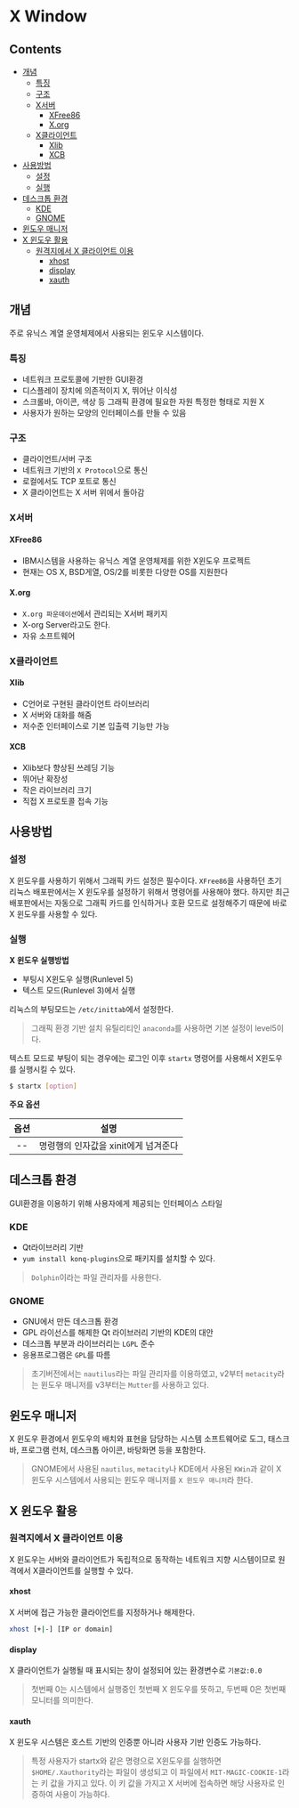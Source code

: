 X Window
===
Contents
---
- [개념](#개념)
  - [특징](#특징)
  - [구조](#구조)
  - [X서버](#x서버)
    - [XFree86](#xfree86)
    - [X.org](#x\.org)
  - [X클라이언트](#x클라이언트)
    - [Xlib](#xlib)
    - [XCB](#xcb)
- [사용방법](#사용방법)
  - [설정](#설정)
  - [실행](#실행)
- [데스크톱 환경](#데스크톱-환경)
  - [KDE](#kde)
  - [GNOME](#gnome)
- [윈도우 매니저](#윈도우-매니저)
- [X 윈도우 활용](#x-윈도우-활용)
    - [원격지에서 X 클라이언트 이용](#원격지에서-x-클라이언트-이용)
      - [xhost](#xhost)
      - [display](#display)
      - [xauth](#xauth)


개념
---
주로 유닉스 계열 운영체제에서 사용되는 윈도우 시스템이다.

### 특징
- 네트워크 프로토콜에 기반한 GUI환경
- 디스플레이 장치에 의존적이지 X, 뛰어난 이식성
- 스크롤바, 아이콘, 색상 등 그래픽 환경에 필요한 자원 특정한 형태로 지원 X
- 사용자가 원하는 모양의 인터페이스를 만들 수 있음

### 구조
- 클라이언트/서버 구조
- 네트워크 기반의 `X Protocol`으로 통신
- 로컬에서도 TCP 포트로 통신
- X 클라이언트는 X 서버 위에서 돌아감

### X서버
#### XFree86
- IBM시스템을 사용하는 유닉스 계열 운영체제를 위한 X윈도우 프로젝트
- 현재는 OS X, BSD게열, OS/2를 비롯한 다양한 OS를 지원한다

#### X.org
- `X.org 파운데이션`에서 관리되는 X서버 패키지
- X-org Server라고도 한다.
- 자유 소프트웨어

### X클라이언트
#### Xlib
- C언어로 구현된 클라이언트 라이브러리
- X 서버와 대화를 해줌
- 저수준 인터페이스로 기본 입출력 기능만 가능

#### XCB
- Xlib보다 향상된 쓰레딩 기능
- 뛰어난 확장성
- 작은 라이브러리 크기
- 직접 X 프로토콜 접속 기능

사용방법
---

### 설정
X 윈도우를 사용하기 위해서 그래픽 카드 설정은 필수이다. `XFree86`을 사용하던 초기 리눅스 배포판에서는 X 윈도우를 설정하기 위해서 명령어를 사용해야 했다. 하지만 최근 배포판에서는 자동으로 그래픽 카드를 인식하거나 호환 모드로 설정해주기 때문에 바로 X 윈도우를 사용할 수 있다.

### 실행

**X 윈도우 실행방법**

- 부팅시 X윈도우 실행(Runlevel 5)
- 텍스트 모드(Runlevel 3)에서 실행

리눅스의 부팅모드는 `/etc/inittab`에서 설정한다.

> 그래픽 환경 기반 설치 유틸리티인 `anaconda`를 사용하면 기본 설정이 level5이다.

텍스트 모드로 부팅이 되는 경우에는 로그인 이후 `startx` 명령어를 사용해서 X윈도우를 실행시킬 수 있다.

```bash
$ startx [option]
```

**주요 옵션**

| 옵션 | 설명     |
| :-------------: | ------------- |
| --     | 명령행의 인자값을 xinit에게 넘겨준다       |

데스크톱 환경
---
GUI환경을 이용하기 위해 사용자에게 제공되는 인터페이스 스타일

### KDE
- Qt라이브러리 기반
- `yum install konq-plugins`으로 패키지를 설치할 수 있다.

> `Dolphin`이라는 파일 관리자를 사용한다.

### GNOME
- GNU에서 만든 데스크톱 환경
- GPL 라이선스를 해제한 Qt 라이브러리 기반의 KDE의 대안
- 데스크톱 부분과 라이브러리는 `LGPL` 준수
- 응용프로그램은 `GPL`를 따름

> 초기버전에서는 `nautilus`라는 파일 관리자를 이용하였고, v2부터 `metacity`라는 윈도우 매니저를 v3부터는 `Mutter`를 사용하고 있다.

윈도우 매니저
---
X 윈도우 환경에서 윈도우의 배치와 표현을 담당하는 시스템 소프트웨어로 도그,  태스크 바, 프로그램 런처, 데스크톱 아이콘, 바탕화면 등을 포함한다.

> GNOME에서 사용된 `nautilus`, `metacity`나 KDE에서 사용된 `KWin`과 같이 X 윈도우 시스템에서 사용되는 윈도우 매니저를 `X 윈도우 매니저`라 한다.

X 윈도우 활용
---
### 원격지에서 X 클라이언트 이용
X 윈도우는 서버와 클라이언트가 독립적으로 동작하는 네트워크 지향 시스템이므로 원격에서 X클라이언트를 실행할 수 있다.

#### xhost
X 서버에 접근 가능한 클라이언트를 지정하거나 해제한다.

```bash
xhost [+|-] [IP or domain]
```

#### display
X 클라이언트가 실행될 때 표시되는 창이 설정되어 있는 환경변수로 `기본값:0.0`

> 첫번째 0는 시스템에서 실행중인 첫번째 X 윈도우를 뜻하고, 두번째 0은 첫번째 모니터를 의미한다.

#### xauth
X 윈도우 시스템은 호스트 기반의 인증뿐 아니라 사용자 기반 인증도 가능하다.

> 특정 사용자가 startx와 같은 명령으로 X윈도우를 실행하면 `$HOME/.Xauthority`라는 파일이 생성되고 이 파일에서 `MIT-MAGIC-COOKIE-1`라는 키 값을 가지고 있다. 이 키 값을 가지고 X 서버에 접속하면 해당 사용자로 인증하여 사용이 가능하다.
